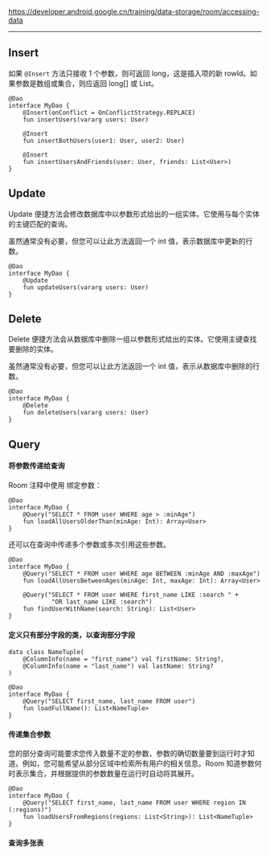 https://developer.android.google.cn/training/data-storage/room/accessing-data

---

## Insert

如果 `@Insert` 方法只接收 1 个参数，则可返回 long，这是插入项的新 rowId。如果参数是数组或集合，则应返回 long[] 或 List<Long>。

```
@Dao
interface MyDao {
    @Insert(onConflict = OnConflictStrategy.REPLACE)
    fun insertUsers(vararg users: User)

    @Insert
    fun insertBothUsers(user1: User, user2: User)

    @Insert
    fun insertUsersAndFriends(user: User, friends: List<User>)
}
```

## Update

Update 便捷方法会修改数据库中以参数形式给出的一组实体。它使用与每个实体的主键匹配的查询。

虽然通常没有必要，但您可以让此方法返回一个 int 值，表示数据库中更新的行数。

```
@Dao
interface MyDao {
    @Update
    fun updateUsers(vararg users: User)
}
```

## Delete

Delete 便捷方法会从数据库中删除一组以参数形式给出的实体。它使用主键查找要删除的实体。

虽然通常没有必要，但您可以让此方法返回一个 int 值，表示从数据库中删除的行数。

```
@Dao
interface MyDao {
    @Delete
    fun deleteUsers(vararg users: User)
}
```

## Query

#### 将参数传递给查询

Room 注释中使用 绑定参数：

```
@Dao
interface MyDao {
    @Query("SELECT * FROM user WHERE age > :minAge")
    fun loadAllUsersOlderThan(minAge: Int): Array<User>
}
```

还可以在查询中传递多个参数或多次引用这些参数。

```
@Dao
interface MyDao {
    @Query("SELECT * FROM user WHERE age BETWEEN :minAge AND :maxAge")
    fun loadAllUsersBetweenAges(minAge: Int, maxAge: Int): Array<User>

    @Query("SELECT * FROM user WHERE first_name LIKE :search " +
            "OR last_name LIKE :search")
    fun findUserWithName(search: String): List<User>
}
```

#### 定义只有部分字段的类，以查询部分字段

```
data class NameTuple(
    @ColumnInfo(name = "first_name") val firstName: String?,
    @ColumnInfo(name = "last_name") val lastName: String?
)

@Dao
interface MyDao {
    @Query("SELECT first_name, last_name FROM user")
    fun loadFullName(): List<NameTuple>
}
```

#### 传递集合参数

您的部分查询可能要求您传入数量不定的参数，参数的确切数量要到运行时才知道。例如，您可能希望从部分区域中检索所有用户的相关信息。Room 知道参数何时表示集合，并根据提供的参数数量在运行时自动将其展开。

```
@Dao
interface MyDao {
    @Query("SELECT first_name, last_name FROM user WHERE region IN (:regions)")
    fun loadUsersFromRegions(regions: List<String>): List<NameTuple>
}
```

#### 查询多张表


